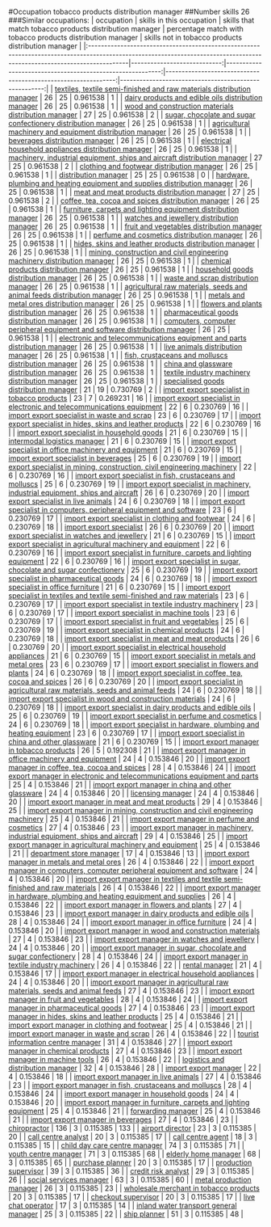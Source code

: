 #Occupation tobacco products distribution manager
##Number skills 26
###Similar occupations:
| occupation                                                                                                                                                              |   skills in this occupation |   skills that match tobacco products distribution manager |   percentage match with tobacco products distribution manager |   skills not in tobacco products distribution manager |
|:------------------------------------------------------------------------------------------------------------------------------------------------------------------------|----------------------------:|----------------------------------------------------------:|--------------------------------------------------------------:|------------------------------------------------------:|
| [textiles, textile semi-finished and raw materials distribution manager](textiles,_textile_semi-finished_and_raw_materials_distribution_manager.md)                     |                          26 |                                                        25 |                                                      0.961538 |                                                     1 |
| [dairy products and edible oils distribution manager](dairy_products_and_edible_oils_distribution_manager.md)                                                           |                          26 |                                                        25 |                                                      0.961538 |                                                     1 |
| [wood and construction materials distribution manager](wood_and_construction_materials_distribution_manager.md)                                                         |                          27 |                                                        25 |                                                      0.961538 |                                                     2 |
| [sugar, chocolate and sugar confectionery distribution manager](sugar,_chocolate_and_sugar_confectionery_distribution_manager.md)                                       |                          26 |                                                        25 |                                                      0.961538 |                                                     1 |
| [agricultural machinery and equipment distribution manager](agricultural_machinery_and_equipment_distribution_manager.md)                                               |                          26 |                                                        25 |                                                      0.961538 |                                                     1 |
| [beverages distribution manager](beverages_distribution_manager.md)                                                                                                     |                          26 |                                                        25 |                                                      0.961538 |                                                     1 |
| [electrical household appliances distribution manager](electrical_household_appliances_distribution_manager.md)                                                         |                          26 |                                                        25 |                                                      0.961538 |                                                     1 |
| [machinery, industrial equipment, ships and aircraft distribution manager](machinery,_industrial_equipment,_ships_and_aircraft_distribution_manager.md)                 |                          27 |                                                        25 |                                                      0.961538 |                                                     2 |
| [clothing and footwear distribution manager](clothing_and_footwear_distribution_manager.md)                                                                             |                          26 |                                                        25 |                                                      0.961538 |                                                     1 |
| [distribution manager](distribution_manager.md)                                                                                                                         |                          25 |                                                        25 |                                                      0.961538 |                                                     0 |
| [hardware, plumbing and heating equipment and supplies distribution manager](hardware,_plumbing_and_heating_equipment_and_supplies_distribution_manager.md)             |                          26 |                                                        25 |                                                      0.961538 |                                                     1 |
| [meat and meat products distribution manager](meat_and_meat_products_distribution_manager.md)                                                                           |                          27 |                                                        25 |                                                      0.961538 |                                                     2 |
| [coffee, tea, cocoa and spices distribution manager](coffee,_tea,_cocoa_and_spices_distribution_manager.md)                                                             |                          26 |                                                        25 |                                                      0.961538 |                                                     1 |
| [furniture, carpets and lighting equipment distribution manager](furniture,_carpets_and_lighting_equipment_distribution_manager.md)                                     |                          26 |                                                        25 |                                                      0.961538 |                                                     1 |
| [watches and jewellery distribution manager](watches_and_jewellery_distribution_manager.md)                                                                             |                          26 |                                                        25 |                                                      0.961538 |                                                     1 |
| [fruit and vegetables distribution manager](fruit_and_vegetables_distribution_manager.md)                                                                               |                          26 |                                                        25 |                                                      0.961538 |                                                     1 |
| [perfume and cosmetics distribution manager](perfume_and_cosmetics_distribution_manager.md)                                                                             |                          26 |                                                        25 |                                                      0.961538 |                                                     1 |
| [hides, skins and leather products distribution manager](hides,_skins_and_leather_products_distribution_manager.md)                                                     |                          26 |                                                        25 |                                                      0.961538 |                                                     1 |
| [mining, construction and civil engineering machinery distribution manager](mining,_construction_and_civil_engineering_machinery_distribution_manager.md)               |                          26 |                                                        25 |                                                      0.961538 |                                                     1 |
| [chemical products distribution manager](chemical_products_distribution_manager.md)                                                                                     |                          26 |                                                        25 |                                                      0.961538 |                                                     1 |
| [household goods distribution manager](household_goods_distribution_manager.md)                                                                                         |                          26 |                                                        25 |                                                      0.961538 |                                                     1 |
| [waste and scrap distribution manager](waste_and_scrap_distribution_manager.md)                                                                                         |                          26 |                                                        25 |                                                      0.961538 |                                                     1 |
| [agricultural raw materials, seeds and animal feeds distribution manager](agricultural_raw_materials,_seeds_and_animal_feeds_distribution_manager.md)                   |                          26 |                                                        25 |                                                      0.961538 |                                                     1 |
| [metals and metal ores distribution manager](metals_and_metal_ores_distribution_manager.md)                                                                             |                          26 |                                                        25 |                                                      0.961538 |                                                     1 |
| [flowers and plants distribution manager](flowers_and_plants_distribution_manager.md)                                                                                   |                          26 |                                                        25 |                                                      0.961538 |                                                     1 |
| [pharmaceutical goods distribution manager](pharmaceutical_goods_distribution_manager.md)                                                                               |                          26 |                                                        25 |                                                      0.961538 |                                                     1 |
| [computers, computer peripheral equipment and software distribution manager](computers,_computer_peripheral_equipment_and_software_distribution_manager.md)             |                          26 |                                                        25 |                                                      0.961538 |                                                     1 |
| [electronic and telecommunications equipment and parts distribution manager](electronic_and_telecommunications_equipment_and_parts_distribution_manager.md)             |                          26 |                                                        25 |                                                      0.961538 |                                                     1 |
| [live animals distribution manager](live_animals_distribution_manager.md)                                                                                               |                          26 |                                                        25 |                                                      0.961538 |                                                     1 |
| [fish, crustaceans and molluscs distribution manager](fish,_crustaceans_and_molluscs_distribution_manager.md)                                                           |                          26 |                                                        25 |                                                      0.961538 |                                                     1 |
| [china and glassware distribution manager](china_and_glassware_distribution_manager.md)                                                                                 |                          26 |                                                        25 |                                                      0.961538 |                                                     1 |
| [textile industry machinery distribution manager](textile_industry_machinery_distribution_manager.md)                                                                   |                          26 |                                                        25 |                                                      0.961538 |                                                     1 |
| [specialised goods distribution manager](specialised_goods_distribution_manager.md)                                                                                     |                          21 |                                                        19 |                                                      0.730769 |                                                     2 |
| [import export specialist in tobacco products](import_export_specialist_in_tobacco_products.md)                                                                         |                          23 |                                                         7 |                                                      0.269231 |                                                    16 |
| [import export specialist in electronic and telecommunications equipment](import_export_specialist_in_electronic_and_telecommunications_equipment.md)                   |                          22 |                                                         6 |                                                      0.230769 |                                                    16 |
| [import export specialist in waste and scrap](import_export_specialist_in_waste_and_scrap.md)                                                                           |                          23 |                                                         6 |                                                      0.230769 |                                                    17 |
| [import export specialist in hides, skins and leather products](import_export_specialist_in_hides,_skins_and_leather_products.md)                                       |                          22 |                                                         6 |                                                      0.230769 |                                                    16 |
| [import export specialist in household goods](import_export_specialist_in_household_goods.md)                                                                           |                          21 |                                                         6 |                                                      0.230769 |                                                    15 |
| [intermodal logistics manager](intermodal_logistics_manager.md)                                                                                                         |                          21 |                                                         6 |                                                      0.230769 |                                                    15 |
| [import export specialist in office machinery and equipment](import_export_specialist_in_office_machinery_and_equipment.md)                                             |                          21 |                                                         6 |                                                      0.230769 |                                                    15 |
| [import export specialist in beverages](import_export_specialist_in_beverages.md)                                                                                       |                          25 |                                                         6 |                                                      0.230769 |                                                    19 |
| [import export specialist in mining, construction, civil engineering machinery](import_export_specialist_in_mining,_construction,_civil_engineering_machinery.md)       |                          22 |                                                         6 |                                                      0.230769 |                                                    16 |
| [import export specialist in  fish, crustaceans and molluscs](import_export_specialist_in__fish,_crustaceans_and_molluscs.md)                                           |                          25 |                                                         6 |                                                      0.230769 |                                                    19 |
| [import export specialist in machinery, industrial equipment, ships and aircraft](import_export_specialist_in_machinery,_industrial_equipment,_ships_and_aircraft.md)   |                          26 |                                                         6 |                                                      0.230769 |                                                    20 |
| [import export specialist in live animals](import_export_specialist_in_live_animals.md)                                                                                 |                          24 |                                                         6 |                                                      0.230769 |                                                    18 |
| [import export specialist in computers, peripheral equipment and software](import_export_specialist_in_computers,_peripheral_equipment_and_software.md)                 |                          23 |                                                         6 |                                                      0.230769 |                                                    17 |
| [import export specialist in clothing and footwear](import_export_specialist_in_clothing_and_footwear.md)                                                               |                          24 |                                                         6 |                                                      0.230769 |                                                    18 |
| [import export specialist](import_export_specialist.md)                                                                                                                 |                          26 |                                                         6 |                                                      0.230769 |                                                    20 |
| [import export specialist in watches and jewellery](import_export_specialist_in_watches_and_jewellery.md)                                                               |                          21 |                                                         6 |                                                      0.230769 |                                                    15 |
| [import export specialist in agricultural machinery and equipment](import_export_specialist_in_agricultural_machinery_and_equipment.md)                                 |                          22 |                                                         6 |                                                      0.230769 |                                                    16 |
| [import export specialist in furniture, carpets and lighting equipment](import_export_specialist_in_furniture,_carpets_and_lighting_equipment.md)                       |                          22 |                                                         6 |                                                      0.230769 |                                                    16 |
| [import export specialist in sugar, chocolate and sugar confectionery](import_export_specialist_in_sugar,_chocolate_and_sugar_confectionery.md)                         |                          25 |                                                         6 |                                                      0.230769 |                                                    19 |
| [import export specialist in pharmaceutical goods](import_export_specialist_in_pharmaceutical_goods.md)                                                                 |                          24 |                                                         6 |                                                      0.230769 |                                                    18 |
| [import export specialist in office furniture](import_export_specialist_in_office_furniture.md)                                                                         |                          21 |                                                         6 |                                                      0.230769 |                                                    15 |
| [import export specialist in textiles and textile semi-finished and raw materials](import_export_specialist_in_textiles_and_textile_semi-finished_and_raw_materials.md) |                          23 |                                                         6 |                                                      0.230769 |                                                    17 |
| [import export specialist in textile industry machinery](import_export_specialist_in_textile_industry_machinery.md)                                                     |                          23 |                                                         6 |                                                      0.230769 |                                                    17 |
| [import export specialist in machine tools](import_export_specialist_in_machine_tools.md)                                                                               |                          23 |                                                         6 |                                                      0.230769 |                                                    17 |
| [import export specialist in fruit and vegetables](import_export_specialist_in_fruit_and_vegetables.md)                                                                 |                          25 |                                                         6 |                                                      0.230769 |                                                    19 |
| [import export specialist in chemical products](import_export_specialist_in_chemical_products.md)                                                                       |                          24 |                                                         6 |                                                      0.230769 |                                                    18 |
| [import export specialist in meat and meat products](import_export_specialist_in_meat_and_meat_products.md)                                                             |                          26 |                                                         6 |                                                      0.230769 |                                                    20 |
| [import export specialist in electrical household appliances](import_export_specialist_in_electrical_household_appliances.md)                                           |                          21 |                                                         6 |                                                      0.230769 |                                                    15 |
| [import export specialist in metals and metal ores](import_export_specialist_in_metals_and_metal_ores.md)                                                               |                          23 |                                                         6 |                                                      0.230769 |                                                    17 |
| [import export specialist in flowers and plants](import_export_specialist_in_flowers_and_plants.md)                                                                     |                          24 |                                                         6 |                                                      0.230769 |                                                    18 |
| [import export specialist in coffee, tea, cocoa and spices](import_export_specialist_in_coffee,_tea,_cocoa_and_spices.md)                                               |                          26 |                                                         6 |                                                      0.230769 |                                                    20 |
| [import export specialist in agricultural raw materials, seeds and animal feeds](import_export_specialist_in_agricultural_raw_materials,_seeds_and_animal_feeds.md)     |                          24 |                                                         6 |                                                      0.230769 |                                                    18 |
| [import export specialist in wood and construction materials](import_export_specialist_in_wood_and_construction_materials.md)                                           |                          24 |                                                         6 |                                                      0.230769 |                                                    18 |
| [import export specialist in dairy products and edible oils](import_export_specialist_in_dairy_products_and_edible_oils.md)                                             |                          25 |                                                         6 |                                                      0.230769 |                                                    19 |
| [import export specialist in perfume and cosmetics](import_export_specialist_in_perfume_and_cosmetics.md)                                                               |                          24 |                                                         6 |                                                      0.230769 |                                                    18 |
| [import export specialist in hardware, plumbing and heating equipment](import_export_specialist_in_hardware,_plumbing_and_heating_equipment.md)                         |                          23 |                                                         6 |                                                      0.230769 |                                                    17 |
| [import export specialist in china and other glassware](import_export_specialist_in_china_and_other_glassware.md)                                                       |                          21 |                                                         6 |                                                      0.230769 |                                                    15 |
| [import export manager in tobacco products](import_export_manager_in_tobacco_products.md)                                                                               |                          26 |                                                         5 |                                                      0.192308 |                                                    21 |
| [import export manager in office machinery and equipment](import_export_manager_in_office_machinery_and_equipment.md)                                                   |                          24 |                                                         4 |                                                      0.153846 |                                                    20 |
| [import export manager in coffee, tea, cocoa and spices](import_export_manager_in_coffee,_tea,_cocoa_and_spices.md)                                                     |                          28 |                                                         4 |                                                      0.153846 |                                                    24 |
| [import export manager in electronic and telecommunications equipment and parts](import_export_manager_in_electronic_and_telecommunications_equipment_and_parts.md)     |                          25 |                                                         4 |                                                      0.153846 |                                                    21 |
| [import export manager in china and other glassware](import_export_manager_in_china_and_other_glassware.md)                                                             |                          24 |                                                         4 |                                                      0.153846 |                                                    20 |
| [licensing manager](licensing_manager.md)                                                                                                                               |                          24 |                                                         4 |                                                      0.153846 |                                                    20 |
| [import export manager in meat and meat products](import_export_manager_in_meat_and_meat_products.md)                                                                   |                          29 |                                                         4 |                                                      0.153846 |                                                    25 |
| [import export manager in mining, construction and civil engineering machinery](import_export_manager_in_mining,_construction_and_civil_engineering_machinery.md)       |                          25 |                                                         4 |                                                      0.153846 |                                                    21 |
| [import export manager in perfume and cosmetics](import_export_manager_in_perfume_and_cosmetics.md)                                                                     |                          27 |                                                         4 |                                                      0.153846 |                                                    23 |
| [import export manager in machinery, industrial equipment, ships and aircraft](import_export_manager_in_machinery,_industrial_equipment,_ships_and_aircraft.md)         |                          29 |                                                         4 |                                                      0.153846 |                                                    25 |
| [import export manager in agricultural machinery and equipment](import_export_manager_in_agricultural_machinery_and_equipment.md)                                       |                          25 |                                                         4 |                                                      0.153846 |                                                    21 |
| [department store manager](department_store_manager.md)                                                                                                                 |                          17 |                                                         4 |                                                      0.153846 |                                                    13 |
| [import export manager in metals and metal ores](import_export_manager_in_metals_and_metal_ores.md)                                                                     |                          26 |                                                         4 |                                                      0.153846 |                                                    22 |
| [import export manager in computers, computer peripheral equipment and software](import_export_manager_in_computers,_computer_peripheral_equipment_and_software.md)     |                          24 |                                                         4 |                                                      0.153846 |                                                    20 |
| [import export manager in textiles and textile semi-finished and raw materials](import_export_manager_in_textiles_and_textile_semi-finished_and_raw_materials.md)       |                          26 |                                                         4 |                                                      0.153846 |                                                    22 |
| [import export manager in hardware, plumbing and heating equipment and supplies](import_export_manager_in_hardware,_plumbing_and_heating_equipment_and_supplies.md)     |                          26 |                                                         4 |                                                      0.153846 |                                                    22 |
| [import export manager in flowers and plants](import_export_manager_in_flowers_and_plants.md)                                                                           |                          27 |                                                         4 |                                                      0.153846 |                                                    23 |
| [import export manager in dairy products and edible oils](import_export_manager_in_dairy_products_and_edible_oils.md)                                                   |                          28 |                                                         4 |                                                      0.153846 |                                                    24 |
| [import export manager in office furniture](import_export_manager_in_office_furniture.md)                                                                               |                          24 |                                                         4 |                                                      0.153846 |                                                    20 |
| [import export manager in wood and construction materials](import_export_manager_in_wood_and_construction_materials.md)                                                 |                          27 |                                                         4 |                                                      0.153846 |                                                    23 |
| [import export manager in watches and jewellery](import_export_manager_in_watches_and_jewellery.md)                                                                     |                          24 |                                                         4 |                                                      0.153846 |                                                    20 |
| [import export manager in sugar, chocolate and sugar confectionery](import_export_manager_in_sugar,_chocolate_and_sugar_confectionery.md)                               |                          28 |                                                         4 |                                                      0.153846 |                                                    24 |
| [import export manager in textile industry machinery](import_export_manager_in_textile_industry_machinery.md)                                                           |                          26 |                                                         4 |                                                      0.153846 |                                                    22 |
| [rental manager](rental_manager.md)                                                                                                                                     |                          21 |                                                         4 |                                                      0.153846 |                                                    17 |
| [import export manager in electrical household appliances](import_export_manager_in_electrical_household_appliances.md)                                                 |                          24 |                                                         4 |                                                      0.153846 |                                                    20 |
| [import export manager in agricultural raw materials, seeds and animal feeds](import_export_manager_in_agricultural_raw_materials,_seeds_and_animal_feeds.md)           |                          27 |                                                         4 |                                                      0.153846 |                                                    23 |
| [import export manager in fruit and vegetables](import_export_manager_in_fruit_and_vegetables.md)                                                                       |                          28 |                                                         4 |                                                      0.153846 |                                                    24 |
| [import export manager in pharmaceutical goods](import_export_manager_in_pharmaceutical_goods.md)                                                                       |                          27 |                                                         4 |                                                      0.153846 |                                                    23 |
| [import export manager in hides, skins and leather products](import_export_manager_in_hides,_skins_and_leather_products.md)                                             |                          25 |                                                         4 |                                                      0.153846 |                                                    21 |
| [import export manager in clothing and footwear](import_export_manager_in_clothing_and_footwear.md)                                                                     |                          25 |                                                         4 |                                                      0.153846 |                                                    21 |
| [import export manager in waste and scrap](import_export_manager_in_waste_and_scrap.md)                                                                                 |                          26 |                                                         4 |                                                      0.153846 |                                                    22 |
| [tourist information centre manager](tourist_information_centre_manager.md)                                                                                             |                          31 |                                                         4 |                                                      0.153846 |                                                    27 |
| [import export manager in chemical products](import_export_manager_in_chemical_products.md)                                                                             |                          27 |                                                         4 |                                                      0.153846 |                                                    23 |
| [import export manager in machine tools](import_export_manager_in_machine_tools.md)                                                                                     |                          26 |                                                         4 |                                                      0.153846 |                                                    22 |
| [logistics and distribution manager](logistics_and_distribution_manager.md)                                                                                             |                          32 |                                                         4 |                                                      0.153846 |                                                    28 |
| [import export manager](import_export_manager.md)                                                                                                                       |                          22 |                                                         4 |                                                      0.153846 |                                                    18 |
| [import export manager in live animals](import_export_manager_in_live_animals.md)                                                                                       |                          27 |                                                         4 |                                                      0.153846 |                                                    23 |
| [import export manager in fish, crustaceans and molluscs](import_export_manager_in_fish,_crustaceans_and_molluscs.md)                                                   |                          28 |                                                         4 |                                                      0.153846 |                                                    24 |
| [import export manager in household goods](import_export_manager_in_household_goods.md)                                                                                 |                          24 |                                                         4 |                                                      0.153846 |                                                    20 |
| [import export manager in furniture, carpets and lighting equipment](import_export_manager_in_furniture,_carpets_and_lighting_equipment.md)                             |                          25 |                                                         4 |                                                      0.153846 |                                                    21 |
| [forwarding manager](forwarding_manager.md)                                                                                                                             |                          25 |                                                         4 |                                                      0.153846 |                                                    21 |
| [import export manager in beverages](import_export_manager_in_beverages.md)                                                                                             |                          27 |                                                         4 |                                                      0.153846 |                                                    23 |
| [chiropractor](chiropractor.md)                                                                                                                                         |                         136 |                                                         3 |                                                      0.115385 |                                                   133 |
| [airport director](airport_director.md)                                                                                                                                 |                          23 |                                                         3 |                                                      0.115385 |                                                    20 |
| [call centre analyst](call_centre_analyst.md)                                                                                                                           |                          20 |                                                         3 |                                                      0.115385 |                                                    17 |
| [call centre agent](call_centre_agent.md)                                                                                                                               |                          18 |                                                         3 |                                                      0.115385 |                                                    15 |
| [child day care centre manager](child_day_care_centre_manager.md)                                                                                                       |                          74 |                                                         3 |                                                      0.115385 |                                                    71 |
| [youth centre manager](youth_centre_manager.md)                                                                                                                         |                          71 |                                                         3 |                                                      0.115385 |                                                    68 |
| [elderly home manager](elderly_home_manager.md)                                                                                                                         |                          68 |                                                         3 |                                                      0.115385 |                                                    65 |
| [purchase planner](purchase_planner.md)                                                                                                                                 |                          20 |                                                         3 |                                                      0.115385 |                                                    17 |
| [production supervisor](production_supervisor.md)                                                                                                                       |                          39 |                                                         3 |                                                      0.115385 |                                                    36 |
| [credit risk analyst](credit_risk_analyst.md)                                                                                                                           |                          29 |                                                         3 |                                                      0.115385 |                                                    26 |
| [social services manager](social_services_manager.md)                                                                                                                   |                          63 |                                                         3 |                                                      0.115385 |                                                    60 |
| [metal production manager](metal_production_manager.md)                                                                                                                 |                          26 |                                                         3 |                                                      0.115385 |                                                    23 |
| [wholesale merchant in tobacco products](wholesale_merchant_in_tobacco_products.md)                                                                                     |                          20 |                                                         3 |                                                      0.115385 |                                                    17 |
| [checkout supervisor](checkout_supervisor.md)                                                                                                                           |                          20 |                                                         3 |                                                      0.115385 |                                                    17 |
| [live chat operator](live_chat_operator.md)                                                                                                                             |                          17 |                                                         3 |                                                      0.115385 |                                                    14 |
| [inland water transport general manager](inland_water_transport_general_manager.md)                                                                                     |                          25 |                                                         3 |                                                      0.115385 |                                                    22 |
| [ship planner](ship_planner.md)                                                                                                                                         |                          51 |                                                         3 |                                                      0.115385 |                                                    48 |
